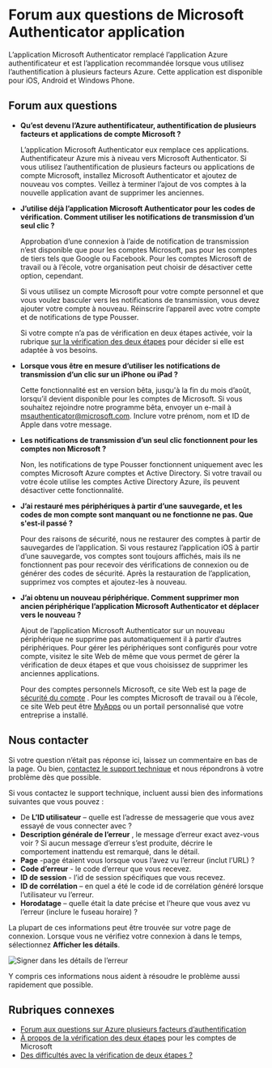 <properties
    pageTitle="L’authentificateur de Microsoft app Forum aux questions"
    description="Fournit une liste de questions fréquemment posées et des réponses liés à l’app de Microsoft Authentication et l’authentification à plusieurs facteurs Azure."
    services="multi-factor-authentication"
    documentationCenter=""
    authors="kgremban"
    manager="femila"
    editor="pblachar, librown"/>

<tags
    ms.service="multi-factor-authentication"
    ms.workload="identity"
    ms.tgt_pltfrm="na"
    ms.devlang="na"
    ms.topic="article"
    ms.date="10/13/2016"
    ms.author="kgremban"/>

# <a name="microsoft-authenticator-application-faq"></a>Forum aux questions de Microsoft Authenticator application

L’application Microsoft Authenticator remplacé l’application Azure authentificateur et est l’application recommandée lorsque vous utilisez l’authentification à plusieurs facteurs Azure. Cette application est disponible pour iOS, Android et Windows Phone.

## <a name="frequently-asked-questions"></a>Forum aux questions

- **Qu’est devenu l’Azure authentificateur, authentification de plusieurs facteurs et applications de compte Microsoft ?**

    L’application Microsoft Authenticator eux remplace ces applications. Authentificateur Azure mis à niveau vers Microsoft Authenticator. Si vous utilisez l’authentification de plusieurs facteurs ou applications de compte Microsoft, installez Microsoft Authenticator et ajoutez de nouveau vos comptes. Veillez à terminer l’ajout de vos comptes à la nouvelle application avant de supprimer les anciennes.

- **J’utilise déjà l’application Microsoft Authenticator pour les codes de vérification. Comment utiliser les notifications de transmission d’un seul clic ?**  

    Approbation d’une connexion à l’aide de notification de transmission n’est disponible que pour les comptes Microsoft, pas pour les comptes de tiers tels que Google ou Facebook. Pour les comptes Microsoft de travail ou à l’école, votre organisation peut choisir de désactiver cette option, cependant.

    Si vous utilisez un compte Microsoft pour votre compte personnel et que vous voulez basculer vers les notifications de transmission, vous devez ajouter votre compte à nouveau. Réinscrire l’appareil avec votre compte et de notifications de type Pousser.  

    Si votre compte n’a pas de vérification en deux étapes activée, voir la rubrique [sur la vérification des deux étapes](https://support.microsoft.com/help/12408/microsoft-account-about-two-step-verification) pour décider si elle est adaptée à vos besoins.  

- **Lorsque vous être en mesure d’utiliser les notifications de transmission d’un clic sur un iPhone ou iPad ?**  

    Cette fonctionnalité est en version bêta, jusqu'à la fin du mois d’août, lorsqu’il devient disponible pour les comptes de Microsoft. Si vous souhaitez rejoindre notre programme bêta, envoyer un e-mail à msauthenticator@microsoft.com. Inclure votre prénom, nom et ID de Apple dans votre message.  

- **Les notifications de transmission d’un seul clic fonctionnent pour les comptes non Microsoft ?**  

    Non, les notifications de type Pousser fonctionnent uniquement avec les comptes Microsoft Azure comptes et Active Directory. Si votre travail ou votre école utilise les comptes Active Directory Azure, ils peuvent désactiver cette fonctionnalité.  

- **J’ai restauré mes périphériques à partir d’une sauvegarde, et les codes de mon compte sont manquant ou ne fonctionne ne pas. Que s'est-il passé ?**  

    Pour des raisons de sécurité, nous ne restaurer des comptes à partir de sauvegardes de l’application. Si vous restaurez l’application iOS à partir d’une sauvegarde, vos comptes sont toujours affichés, mais ils ne fonctionnent pas pour recevoir des vérifications de connexion ou de générer des codes de sécurité. Après la restauration de l’application, supprimez vos comptes et ajoutez-les à nouveau.

- **J’ai obtenu un nouveau périphérique. Comment supprimer mon ancien périphérique l’application Microsoft Authenticator et déplacer vers le nouveau ?**

    Ajout de l’application Microsoft Authenticator sur un nouveau périphérique ne supprime pas automatiquement il à partir d’autres périphériques. Pour gérer les périphériques sont configurés pour votre compte, visitez le site Web de même que vous permet de gérer la vérification de deux étapes et que vous choisissez de supprimer les anciennes applications.

    Pour des comptes personnels Microsoft, ce site Web est la page de [sécurité du compte](https://account.microsoft.com/security) . Pour les comptes Microsoft de travail ou à l’école, ce site Web peut être [MyApps](https://myapps.microsoft.com) ou un portail personnalisé que votre entreprise a installé.

## <a name="contact-us"></a>Nous contacter

Si votre question n’était pas réponse ici, laissez un commentaire en bas de la page. Ou bien, [contactez le support technique](https://support.microsoft.com/contactus) et nous répondrons à votre problème dès que possible.

Si vous contactez le support technique, incluent aussi bien des informations suivantes que vous pouvez :

- De **L’ID utilisateur** – quelle est l’adresse de messagerie que vous avez essayé de vous connecter avec ?
- **Description générale de l’erreur** , le message d’erreur exact avez-vous voir ?  Si aucun message d’erreur s’est produite, décrire le comportement inattendu est remarqué, dans le détail.
- **Page** -page étaient vous lorsque vous l’avez vu l’erreur (inclut l’URL) ?
- **Code d’erreur** - le code d’erreur que vous recevez.
- **ID de session** - l’id de session spécifiques que vous recevez.
- **ID de corrélation** – en quel a été le code id de corrélation généré lorsque l’utilisateur vu l’erreur.
- **Horodatage** – quelle était la date précise et l’heure que vous avez vu l’erreur (inclure le fuseau horaire) ?

La plupart de ces informations peut être trouvée sur votre page de connexion. Lorsque vous ne vérifiez votre connexion à dans le temps, sélectionnez **Afficher les détails**.

![Signer dans les détails de l’erreur](./media/multi-factor-authentication-end-user-troubleshoot/view_details.png)

Y compris ces informations nous aident à résoudre le problème aussi rapidement que possible.

## <a name="related-topics"></a>Rubriques connexes

- [Forum aux questions sur Azure plusieurs facteurs d’authentification](multi-factor-authentication-faq.md)  
- [À propos de la vérification des deux étapes](https://support.microsoft.com/help/12408/microsoft-account-about-two-step-verification) pour les comptes de Microsoft
- [Des difficultés avec la vérification de deux étapes ?](multi-factor-authentication-end-user-troubleshoot.md)
